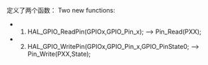 定义了两个函数：
Two new functions:
 * 1. HAL_GPIO_ReadPin(GPIOx,GPIO_Pin_x); --> Pin_Read(PXX);
 * 2. HAL_GPIO_WritePin(GPIOx,GPIO_Pin_x,GPIO_PinState0; --> Pin_Write(PXX,State);
